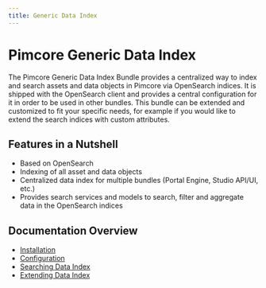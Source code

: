 ```yaml
---
title: Generic Data Index
---
```


# Pimcore Generic Data Index

The Pimcore Generic Data Index Bundle provides a centralized way to index and search assets and data objects in Pimcore via OpenSearch indices.
It is shipped with the OpenSearch client and provides a central configuration for it in order to be used in other bundles.
This bundle can be extended and customized to fit your specific needs, for example if you would like to extend the search indices with custom attributes.

## Features in a Nutshell
- Based on OpenSearch
- Indexing of all asset and data objects
- Centralized data index for multiple bundles (Portal Engine, Studio API/UI, etc.)
- Provides search services and models to search, filter and aggregate data in the OpenSearch indices 

## Documentation Overview
- [Installation](./doc/01_Installation/README.md)
- [Configuration](./doc/02_Configuration/README.md)
- [Searching Data Index](doc/04_Searching_For_Data_In_Index/README.md)
- [Extending Data Index](./doc/05_Extending_Data_Index/README.md)
